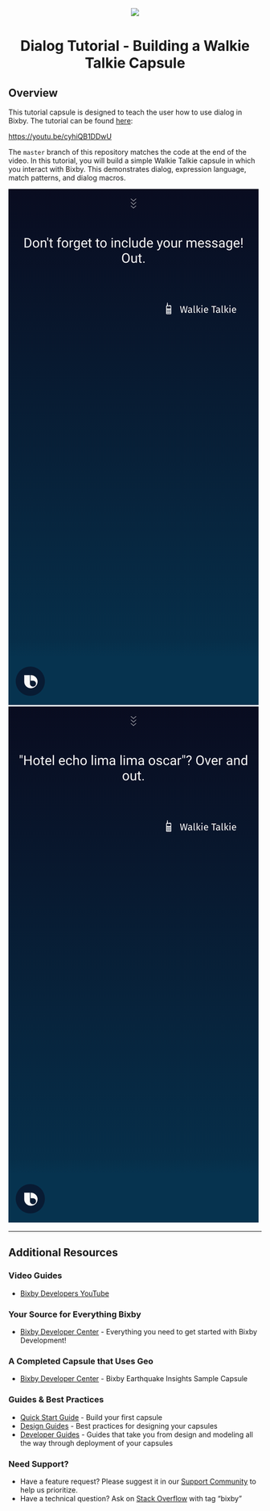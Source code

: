 <p align="Center">
  <img src="https://bixbydevelopers.com/dev/docs-assets/resources/dev-guide/bixby_logo_github-11221940070278028369.png">
  <br/>
  <h1 align="Center">Dialog Tutorial - Building a Walkie Talkie Capsule</h1>
</p>

## Overview

This tutorial capsule is designed to teach the user how to use dialog in Bixby. The tutorial can be found [here](https://youtu.be/cyhiQB1DDwU):

https://youtu.be/cyhiQB1DDwU

The `master` branch of this repository matches the code at the end of the video. In this tutorial, you will build a simple Walkie Talkie capsule in which you interact with Bixby. This demonstrates dialog, expression language, match patterns, and dialog macros.

![Screenshot-market](/assets/readme/walkie-talkie-1.png) ![Screenshot-statue](/assets/readme/walkie-talkie-2.png)

---

## Additional Resources

### Video Guides

- [Bixby Developers YouTube](https://www.youtube.com/bixbydevelopers)

### Your Source for Everything Bixby

- [Bixby Developer Center](http://bixbydevelopers.com) - Everything you need to get started with Bixby Development!

### A Completed Capsule that Uses Geo

- [Bixby Developer Center](https://github.com/bixbydevelopers/capsule-sample-earthquake-insights) - Bixby Earthquake Insights Sample Capsule

### Guides & Best Practices

- [Quick Start Guide](https://bixbydevelopers.com/dev/docs/get-started/quick-start) - Build your first capsule
- [Design Guides](https://bixbydevelopers.com/dev/docs/dev-guide/design-guides) - Best practices for designing your capsules
- [Developer Guides](https://bixbydevelopers.com/dev/docs/dev-guide/developers) - Guides that take you from design and modeling all the way through deployment of your capsules

### Need Support?

- Have a feature request? Please suggest it in our [Support Community](https://support.bixbydevelopers.com/hc/en-us/community/topics/360000183273-Feature-Requests) to help us prioritize.
- Have a technical question? Ask on [Stack Overflow](https://stackoverflow.com/questions/tagged/bixby) with tag “bixby”
